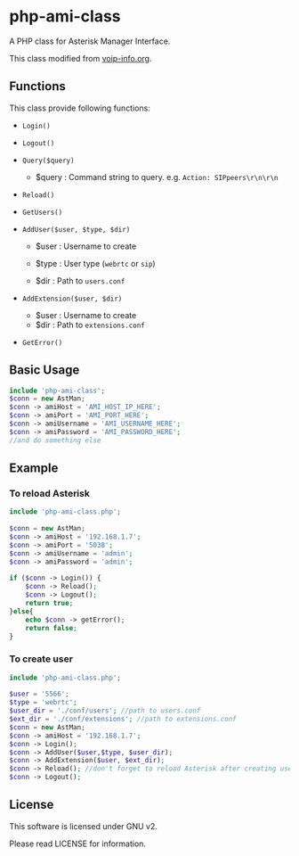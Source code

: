 # php-ami-class

A PHP class for Asterisk Manager Interface.

This class modified from [voip-info.org][1].

## Functions

This class provide following functions:

 - `Login()`

 - `Logout()`
 
 - `Query($query)`

    - $query : Command string to query. e.g. `Action: SIPpeers\r\n\r\n`


 - `Reload()`
 
 - `GetUsers()`
 
 - `AddUser($user, $type, $dir)`
 
    - $user : Username to create

    - $type : User type (`webrtc` or `sip`)

    - $dir : Path to `users.conf`


 - `AddExtension($user, $dir)`
    
    - $user : Username to create
    - $dir : Path to `extensions.conf`


 - `GetError()`

## Basic Usage

```php
include 'php-ami-class';
$conn = new AstMan;
$conn -> amiHost = 'AMI_HOST_IP_HERE';
$conn -> amiPort = 'AMI_PORT_HERE';
$conn -> amiUsername = 'AMI_USERNAME_HERE'; 
$conn -> amiPassword = 'AMI_PASSWORD_HERE';
//and do something else
```


## Example

### To reload Asterisk

```php
include 'php-ami-class.php';
        
$conn = new AstMan;
$conn -> amiHost = '192.168.1.7';
$conn -> amiPort = '5038';
$conn -> amiUsername = 'admin';
$conn -> amiPassword = 'admin';
        
if ($conn -> Login()) {
    $conn -> Reload();
    $conn -> Logout();
    return true;
}else{
    echo $conn -> getError();
    return false;
}
```

### To create user

```php
include 'php-ami-class.php';
        
$user = '5566';
$type = 'webrtc';
$user_dir = './conf/users'; //path to users.conf
$ext_dir = './conf/extensions'; //path to extensions.conf
$conn = new AstMan;
$conn -> amiHost = '192.168.1.7';
$conn -> Login();
$conn -> AddUser($user,$type, $user_dir);
$conn -> AddExtension($user, $ext_dir);
$conn -> Reload(); //don't forget to reload Asterisk after creating user.
$conn -> Logout();
```

License
----------

This software is licensed under GNU v2.

Please read LICENSE for information.


  [1]: http://www.voip-info.org/wiki/view/Asterisk+manager+Example:+PHP "voip-info.org"
